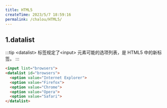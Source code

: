 ```yaml
---
title: HTML5
createTime: 2023/5/7 18:59:16
permalink: /chalou/HTML5/
---
```


## 1.datalist
:::tip
\<datalist> 标签规定了\<input> 元素可能的选项列表，是 HTML5 中的新标签。
:::
```html
<input list="browsers">
<datalist id="browsers">
  <option value="Internet Explorer">
  <option value="Firefox">
  <option value="Chrome">
  <option value="Opera">
  <option value="Safari">
</datalist>
```
